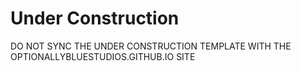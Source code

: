 # Under Construction
DO NOT SYNC THE UNDER CONSTRUCTION TEMPLATE WITH THE OPTIONALLYBLUESTUDIOS.GITHUB.IO SITE
